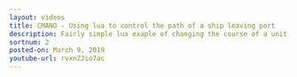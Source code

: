 ```yaml
---
layout: videos
title: CMANO - Using lua to control the path of a ship leaving port
description: Fairly simple lua exaple of changing the course of a unit, adding events, triggers and actions.
sortnum: 2
posted-on: March 9, 2019
youtube-url: rvxnZJio7ac
---
```

